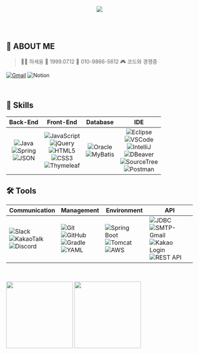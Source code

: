 <div align="center">
    <img src="https://capsule-render.vercel.app/api?type=waving&color=0:8e2de2,100:4a00e0&height=200&section=header&text=SeWoong%20in%20Github&fontSize=42&fontAlignY=40&fontColor=ffffff" />


</div>
</div>
</br>

</div>
</br>
</br>


## 📌 ABOUT ME

> 👨‍💻 허세웅
> 🥳 1999.07.12
> 🤙 010-9866-5612
> 🎮 코드와 경쟁중 

[![Gmail](https://img.shields.io/badge/Gmail-D14836?style=for-the-badge&logo=gmail&logoColor=white)](mailto:rksel0712@gmail.com)	![Notion](https://img.shields.io/badge/Notion-%23000000.svg?style=for-the-badge&logo=notion&logoColor=white)

</br>


## 💼 Skills
| Back-End | Front-End | Database | IDE |
| --- | --- | --- | --- |
| <div align="center"> ![Java](https://img.shields.io/badge/java-%23ED8B00.svg?style=for-the-badge&logo=java&logoColor=white)<br>![Spring](https://img.shields.io/badge/spring-%236DB33F.svg?style=for-the-badge&logo=spring&logoColor=white)<br>![JSON](https://img.shields.io/badge/JSON-292929?style=for-the-badge&logo=json&logoColor=white) </div> | <div align="center"> ![JavaScript](https://img.shields.io/badge/javascript-%23323330.svg?style=for-the-badge&logo=javascript&logoColor=%23F7DF1E)<br>![jQuery](https://img.shields.io/badge/jquery-%230769AD.svg?style=for-the-badge&logo=jquery&logoColor=white)<br>![HTML5](https://img.shields.io/badge/html5-%23E34F26.svg?style=for-the-badge&logo=html5&logoColor=white)<br>![CSS3](https://img.shields.io/badge/css3-%231572B6.svg?style=for-the-badge&logo=css3&logoColor=white)<br>![Thymeleaf](https://img.shields.io/badge/Thymeleaf-%23005C0F.svg?style=for-the-badge&logo=Thymeleaf&logoColor=white) </div> | <div align="center"> ![Oracle](https://img.shields.io/badge/Oracle-F80000?style=for-the-badge&logo=oracle&logoColor=white)<br>![MyBatis](https://img.shields.io/badge/MyBatis-005C0F?style=for-the-badge&logo=data:image/svg+xml;base64,PHN2ZyBmaWxsPSIjZmZmIiBoZWlnaHQ9IjEwMCIgdmlld0JveD0iMCAwIDUxMiA1MTIiIHdpZHRoPSIxMDAiIHhtbG5zPSJodHRwOi8vd3d3LnczLm9yZy8yMDAwL3N2ZyIvPg==&logoColor=white) </div> | <div align="center"> ![Eclipse](https://img.shields.io/badge/Eclipse-2C2255?style=for-the-badge&logo=eclipse&logoColor=white)<br>![VSCode](https://img.shields.io/badge/VSCode-007ACC?style=for-the-badge&logo=visualstudiocode&logoColor=white)<br>![IntelliJ](https://img.shields.io/badge/IntelliJIDEA-000000?style=for-the-badge&logo=intellijidea&logoColor=white)<br>![DBeaver](https://img.shields.io/badge/DBeaver-372923?style=for-the-badge&logo=dbeaver&logoColor=white)<br>![SourceTree](https://img.shields.io/badge/SourceTree-0052CC?style=for-the-badge&logo=sourcetree&logoColor=white)<br>![Postman](https://img.shields.io/badge/Postman-FF6C37?style=for-the-badge&logo=postman&logoColor=white) </div> |

## 🛠️ Tools

| Communication | Management | Environment | API |
| --- | --- | --- | --- |
| ![Slack](https://img.shields.io/badge/Slack-4A154B?style=for-the-badge&logo=slack&logoColor=white)<br>![KakaoTalk](https://img.shields.io/badge/KakaoTalk-FFCD00?style=for-the-badge&logo=kakaotalk&logoColor=000000)<br>![Discord](https://img.shields.io/badge/Discord-5865F2?style=for-the-badge&logo=discord&logoColor=white) | ![Git](https://img.shields.io/badge/Git-F05032?style=for-the-badge&logo=git&logoColor=white)<br>![GitHub](https://img.shields.io/badge/GitHub-181717?style=for-the-badge&logo=github&logoColor=white)<br>![Gradle](https://img.shields.io/badge/Gradle-02303A?style=for-the-badge&logo=gradle&logoColor=white)<br>![YAML](https://img.shields.io/badge/YAML-000000?style=for-the-badge&logo=yaml&logoColor=white) | ![Spring Boot](https://img.shields.io/badge/Spring%20Boot-6DB33F?style=for-the-badge&logo=springboot&logoColor=white)<br>![Tomcat](https://img.shields.io/badge/Apache%20Tomcat-F8DC75?style=for-the-badge&logo=apachetomcat&logoColor=black)<br>![AWS](https://img.shields.io/badge/AWS-232F3E?style=for-the-badge&logo=amazonaws&logoColor=white) | ![JDBC](https://img.shields.io/badge/JDBC-003B57?style=for-the-badge&logoColor=white)<br>![SMTP-Gmail](https://img.shields.io/badge/SMTP--Gmail-D14836?style=for-the-badge&logo=gmail&logoColor=white)<br>![Kakao Login](https://img.shields.io/badge/Kakao%20Login-FFCD00?style=for-the-badge&logo=kakaotalk&logoColor=000000)<br>![REST API](https://img.shields.io/badge/REST%20API-02569B?style=for-the-badge&logo=cloudflare&logoColor=white) |


</br>
</br>
<div>

<img src="https://github-readme-stats.vercel.app/api?username=catcatsang&show_icons=true&theme=algolia" height="180"/>
  <img src="https://github-readme-stats.vercel.app/api/top-langs/?username=catcatsang&layout=compact&theme=algolia" height="180"/>

</div>
